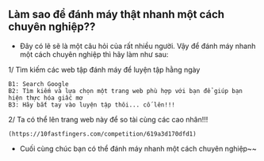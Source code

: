 ## Làm sao để đánh máy thật nhanh một cách chuyên nghiệp??
  
  - Đây có lẽ sẽ là một câu hỏi của rất nhiều người. Vậy để đánh máy nhanh một cách chuyên nghiệp thì hãy làm như sau:

1/ Tìm kiếm các web tập đánh máy để luyện tập hằng ngày

    B1: Search Google 
    B2: Tìm kiếm và lựa chọn một trang web phù hợp với bạn để giúp bạn hiện thực hóa giấc mơ
    B3: Hãy bắt tay vào luyện tập thôi... cố lên!!!
    

2/ Ta có thể lên trang web này để so tài cùng các cao nhân!!!
    
    (https://10fastfingers.com/competition/619a3d170dfd1)

   - Cuối cùng chúc bạn có thể đánh máy nhanh một cách chuyên nghiệp~~
